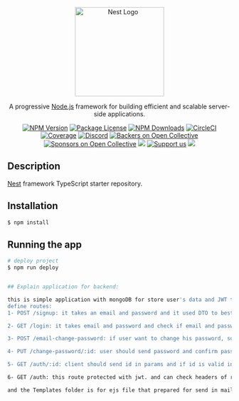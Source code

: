<p align="center">
  <a href="http://nestjs.com/" target="blank"><img src="https://nestjs.com/img/logo-small.svg" width="200" alt="Nest Logo" /></a>
</p>

[circleci-image]: https://img.shields.io/circleci/build/github/nestjs/nest/master?token=abc123def456
[circleci-url]: https://circleci.com/gh/nestjs/nest

  <p align="center">A progressive <a href="http://nodejs.org" target="_blank">Node.js</a> framework for building efficient and scalable server-side applications.</p>
    <p align="center">
<a href="https://www.npmjs.com/~nestjscore" target="_blank"><img src="https://img.shields.io/npm/v/@nestjs/core.svg" alt="NPM Version" /></a>
<a href="https://www.npmjs.com/~nestjscore" target="_blank"><img src="https://img.shields.io/npm/l/@nestjs/core.svg" alt="Package License" /></a>
<a href="https://www.npmjs.com/~nestjscore" target="_blank"><img src="https://img.shields.io/npm/dm/@nestjs/common.svg" alt="NPM Downloads" /></a>
<a href="https://circleci.com/gh/nestjs/nest" target="_blank"><img src="https://img.shields.io/circleci/build/github/nestjs/nest/master" alt="CircleCI" /></a>
<a href="https://coveralls.io/github/nestjs/nest?branch=master" target="_blank"><img src="https://coveralls.io/repos/github/nestjs/nest/badge.svg?branch=master#9" alt="Coverage" /></a>
<a href="https://discord.gg/G7Qnnhy" target="_blank"><img src="https://img.shields.io/badge/discord-online-brightgreen.svg" alt="Discord"/></a>
<a href="https://opencollective.com/nest#backer" target="_blank"><img src="https://opencollective.com/nest/backers/badge.svg" alt="Backers on Open Collective" /></a>
<a href="https://opencollective.com/nest#sponsor" target="_blank"><img src="https://opencollective.com/nest/sponsors/badge.svg" alt="Sponsors on Open Collective" /></a>
  <a href="https://paypal.me/kamilmysliwiec" target="_blank"><img src="https://img.shields.io/badge/Donate-PayPal-ff3f59.svg"/></a>
    <a href="https://opencollective.com/nest#sponsor"  target="_blank"><img src="https://img.shields.io/badge/Support%20us-Open%20Collective-41B883.svg" alt="Support us"></a>
  <a href="https://twitter.com/nestframework" target="_blank"><img src="https://img.shields.io/twitter/follow/nestframework.svg?style=social&label=Follow"></a>
</p>
  <!--[![Backers on Open Collective](https://opencollective.com/nest/backers/badge.svg)](https://opencollective.com/nest#backer)
  [![Sponsors on Open Collective](https://opencollective.com/nest/sponsors/badge.svg)](https://opencollective.com/nest#sponsor)-->

## Description

[Nest](https://github.com/nestjs/nest) framework TypeScript starter repository.

## Installation

```bash
$ npm install
```

## Running the app

```bash
# deploy project
$ npm run deploy


## Explain application for backend:

this is simple application with mongoDB for store user's data and JWT to secure, secure route and nodemailer to send mail to user to change the password. also there is bcrypt to encrypt password before save in db.
define routes:
1- POST /signup: it takes an email and password and it used DTO to best practice and if any time we need update, we can update just dto file and also export this file is so easier than create new object with the same elements every time. after takes them from body so it can store it in mongoDB.

2- GET /login: it takes email and password and check if email and password are are valid in db so it let the user to login.

3- POST /email-change-password: if user want to change his password, so he should send his email in body and if email is valid then nodemailer send new mail as html type with button to redirect to change password page.

4- PUT /change-password/:id: user should send password and confirm password in body and they were the same, and the id that he send to api with params was correct so the password going to change and it returns user with new password as response, and as you see password, will hash again with bcrypt and then store in db.

5- GET /auth/:id: client should send id in params and if id is valid in type and also valid in db, so it returns id as response.this route is for check this user's id is valid or no. it used when user confirmed his email, backdoor of that button in email has this api and check user id before redirect to change password route.

6- GET /auth: this route protected with jwt. and can check headers of request and if Bearer token was valid so it can let user to go ahead.

and the Templates folder is for ejs file that prepared for send in mail.
```

